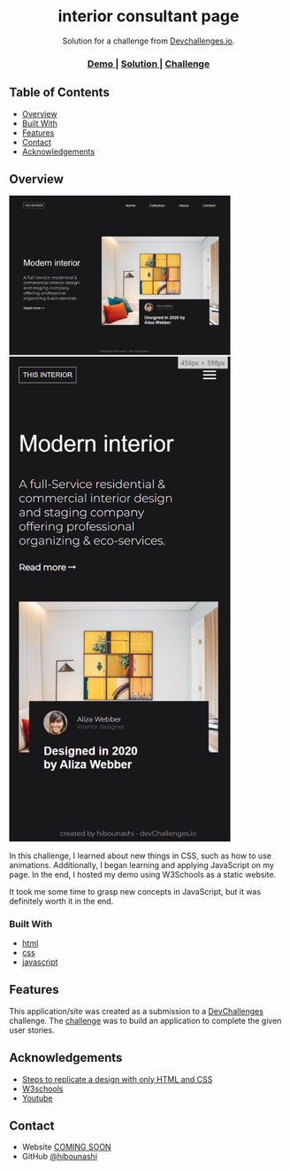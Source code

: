 <!-- Please update value in the {}  -->

<h1 align="center">interior consultant page</h1>

<div align="center">
   Solution for a challenge from  <a href="http://devchallenges.io" target="_blank">Devchallenges.io</a>.
</div>

<div align="center">
  <h3>
    <a href="https://uncomplicated-overl.000webhostapp.com">
      Demo
    </a>
    <span> | </span>
    <a href="https://github.com/hibounashi/interior-consultant/blob/main/main.html">
      Solution
    </a>
    <span> | </span>
    <a href="https://devchallenges.io/challenges/Jymh2b2FyebRTUljkNcb">
      Challenge
    </a>
  </h3>
</div>

<!-- TABLE OF CONTENTS -->

## Table of Contents

- [Overview](#overview)
- [Built With](#built-with)
- [Features](#features)
- [Contact](#contact)
- [Acknowledgements](#acknowledgements)

<!-- OVERVIEW -->

## Overview

<p float="left">
  <img src="result.png" width="400px"/>
  <img src="result_responsive.png" width="400px"/> 
</p>

In this challenge, I learned about new things in CSS, such as how to use animations. Additionally, I began learning and applying JavaScript on my page. In the end, I hosted my demo using W3Schools as a static website.

It took me some time to grasp new concepts in JavaScript, but it was definitely worth it in the end.

### Built With

<!-- This section should list any major frameworks that you built your project using. Here are a few examples.-->

- [html](https://reactjs.org/)
- [css](https://vuejs.org/)
- [javascript](https://tailwindcss.com/)

## Features

<!-- List the features of your application or follow the template. Don't share the figma file here :) -->

This application/site was created as a submission to a [DevChallenges](https://devchallenges.io/challenges) challenge. The [challenge](https://devchallenges.io/challenges/Jymh2b2FyebRTUljkNcb) was to build an application to complete the given user stories.

## Acknowledgements

<!-- This section should list any articles or add-ons/plugins that helps you to complete the project. This is optional but it will help you in the future. For exmpale -->

- [Steps to replicate a design with only HTML and CSS](https://devchallenges-blogs.web.app/how-to-replicate-design/)
- [W3schools](https://www.w3schools.com/js/js_examples.asp)
- [Youtube](https://youtube.com)

## Contact

- Website [COMING SOON](https://{your-web-site-link})
- GitHub [@hibounashi](https://github.com/hibounashi)
